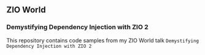 ## ZIO World

### Demystifying Dependency Injection with ZIO 2

This repository contains code samples from my ZIO World talk `Demystifying Dependency Injection with ZIO 2`
